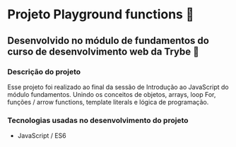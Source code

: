 # Projeto Playground functions  :carousel_horse:
## Desenvolvido no módulo de fundamentos do curso de desenvolvimento web da Trybe :rocket:

### Descrição do projeto
Esse projeto foi realizado ao final da sessão de Introdução ao JavaScript do módulo fundamentos. Unindo os conceitos de objetos, arrays, loop For, funções / arrow functions, template literals e lógica de programação.

### Tecnologias usadas no desenvolvimento do projeto
- JavaScript / ES6

